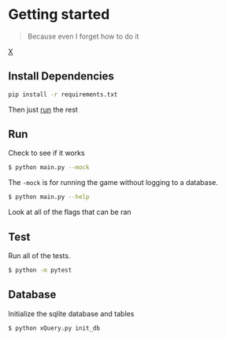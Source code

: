 # Getting started

> Because even I forget how to do it

[X](../README.md)

## Install Dependencies

```bash
pip install -r requirements.txt
```

Then just [run](#run) the rest

## Run

Check to see if it works

```bash
$ python main.py --mock
```

The `-mock` is for running the game without logging to a database. 

```bash
$ python main.py --help
```

Look at all of the flags that can be ran

## Test

Run all of the tests.

```bash
$ python -m pytest
```

## Database 

Initialize the sqlite database and tables

```bash
$ python xQuery.py init_db
```
